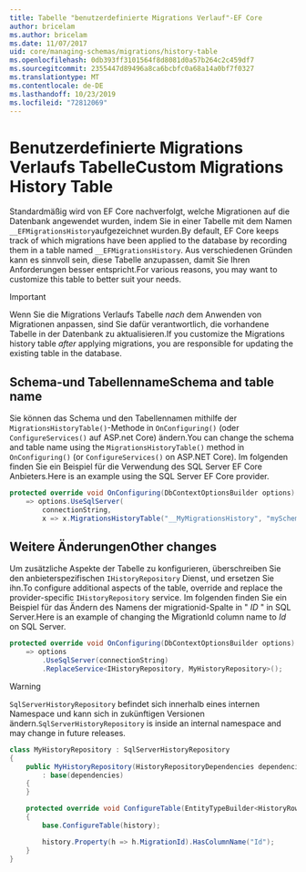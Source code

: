 ```yaml
---
title: Tabelle "benutzerdefinierte Migrations Verlauf"-EF Core
author: bricelam
ms.author: bricelam
ms.date: 11/07/2017
uid: core/managing-schemas/migrations/history-table
ms.openlocfilehash: 0db393ff3101564f8d8081d0a57b264c2c459df7
ms.sourcegitcommit: 2355447d89496a8ca6bcbfc0a68a14a0bf7f0327
ms.translationtype: MT
ms.contentlocale: de-DE
ms.lasthandoff: 10/23/2019
ms.locfileid: "72812069"
---
```

# <a name="custom-migrations-history-table"></a><span data-ttu-id="730b2-102">Benutzerdefinierte Migrations Verlaufs Tabelle</span><span class="sxs-lookup"><span data-stu-id="730b2-102">Custom Migrations History Table</span></span>

<span data-ttu-id="730b2-103">Standardmäßig wird von EF Core nachverfolgt, welche Migrationen auf die Datenbank angewendet wurden, indem Sie in einer Tabelle mit dem Namen `__EFMigrationsHistory`aufgezeichnet wurden.</span><span class="sxs-lookup"><span data-stu-id="730b2-103">By default, EF Core keeps track of which migrations have been applied to the database by recording them in a table named `__EFMigrationsHistory`.</span></span> <span data-ttu-id="730b2-104">Aus verschiedenen Gründen kann es sinnvoll sein, diese Tabelle anzupassen, damit Sie Ihren Anforderungen besser entspricht.</span><span class="sxs-lookup"><span data-stu-id="730b2-104">For various reasons, you may want to customize this table to better suit your needs.</span></span>

> [!IMPORTANT]
> <span data-ttu-id="730b2-105">Wenn Sie die Migrations Verlaufs Tabelle *nach* dem Anwenden von Migrationen anpassen, sind Sie dafür verantwortlich, die vorhandene Tabelle in der Datenbank zu aktualisieren.</span><span class="sxs-lookup"><span data-stu-id="730b2-105">If you customize the Migrations history table *after* applying migrations, you are responsible for updating the existing table in the database.</span></span>

## <a name="schema-and-table-name"></a><span data-ttu-id="730b2-106">Schema-und Tabellenname</span><span class="sxs-lookup"><span data-stu-id="730b2-106">Schema and table name</span></span>

<span data-ttu-id="730b2-107">Sie können das Schema und den Tabellennamen mithilfe der `MigrationsHistoryTable()`-Methode in `OnConfiguring()` (oder `ConfigureServices()` auf ASP.net Core) ändern.</span><span class="sxs-lookup"><span data-stu-id="730b2-107">You can change the schema and table name using the `MigrationsHistoryTable()` method in `OnConfiguring()` (or `ConfigureServices()` on ASP.NET Core).</span></span> <span data-ttu-id="730b2-108">Im folgenden finden Sie ein Beispiel für die Verwendung des SQL Server EF Core Anbieters.</span><span class="sxs-lookup"><span data-stu-id="730b2-108">Here is an example using the SQL Server EF Core provider.</span></span>

``` csharp
protected override void OnConfiguring(DbContextOptionsBuilder options)
    => options.UseSqlServer(
        connectionString,
        x => x.MigrationsHistoryTable("__MyMigrationsHistory", "mySchema"));
```

## <a name="other-changes"></a><span data-ttu-id="730b2-109">Weitere Änderungen</span><span class="sxs-lookup"><span data-stu-id="730b2-109">Other changes</span></span>

<span data-ttu-id="730b2-110">Um zusätzliche Aspekte der Tabelle zu konfigurieren, überschreiben Sie den anbieterspezifischen `IHistoryRepository` Dienst, und ersetzen Sie ihn.</span><span class="sxs-lookup"><span data-stu-id="730b2-110">To configure additional aspects of the table, override and replace the provider-specific `IHistoryRepository` service.</span></span> <span data-ttu-id="730b2-111">Im folgenden finden Sie ein Beispiel für das Ändern des Namens der migrationid-Spalte in " *ID* " in SQL Server.</span><span class="sxs-lookup"><span data-stu-id="730b2-111">Here is an example of changing the MigrationId column name to *Id* on SQL Server.</span></span>

``` csharp
protected override void OnConfiguring(DbContextOptionsBuilder options)
    => options
        .UseSqlServer(connectionString)
        .ReplaceService<IHistoryRepository, MyHistoryRepository>();
```

> [!WARNING]
> <span data-ttu-id="730b2-112">`SqlServerHistoryRepository` befindet sich innerhalb eines internen Namespace und kann sich in zukünftigen Versionen ändern.</span><span class="sxs-lookup"><span data-stu-id="730b2-112">`SqlServerHistoryRepository` is inside an internal namespace and may change in future releases.</span></span>

``` csharp
class MyHistoryRepository : SqlServerHistoryRepository
{
    public MyHistoryRepository(HistoryRepositoryDependencies dependencies)
        : base(dependencies)
    {
    }

    protected override void ConfigureTable(EntityTypeBuilder<HistoryRow> history)
    {
        base.ConfigureTable(history);

        history.Property(h => h.MigrationId).HasColumnName("Id");
    }
}
```
